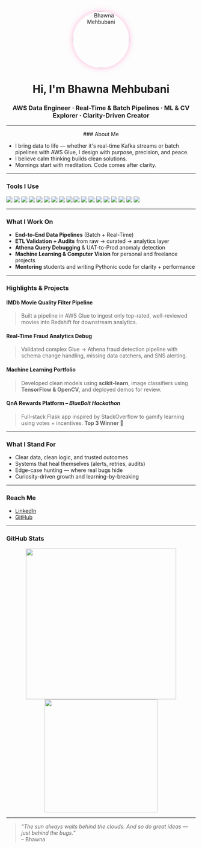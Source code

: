 <p align="center">
  <img src="bhawna_profile.png" width="150" style="border-radius: 50%; box-shadow: 0 0 15px rgba(255,105,180,0.5);" alt="Bhawna Mehbubani"/>
</p>

<h1 align="center">Hi, I'm Bhawna Mehbubani </h1>

<h3 align="center">AWS Data Engineer · Real-Time & Batch Pipelines · ML & CV Explorer · Clarity-Driven Creator</h3>

---

<p align="center">
###  About Me
  
- I bring data to life — whether it's real-time Kafka streams or batch pipelines with AWS Glue, I design with purpose, precision, and peace.
- I believe calm thinking builds clean solutions.  
- Mornings start with meditation. Code comes after clarity.
</p>


---





###  Tools I Use 

<p align="left">
  <!-- Cloud + Data -->
  <img src="https://img.shields.io/badge/AWS-232F3E?style=for-the-badge&logo=amazonaws&logoColor=white"/>
  <img src="https://img.shields.io/badge/AWS%20Glue-FF9900?style=for-the-badge&logo=awslambda&logoColor=white"/>
  <img src="https://img.shields.io/badge/Athena-4053D6?style=for-the-badge&logo=amazonaws&logoColor=white"/>
  <img src="https://img.shields.io/badge/S3-569A31?style=for-the-badge&logo=amazons3&logoColor=white"/>
  <img src="https://img.shields.io/badge/Kafka-231F20?style=for-the-badge&logo=apachekafka&logoColor=white"/>
  
  <!-- Processing -->
  <img src="https://img.shields.io/badge/PySpark-E25A1C?style=for-the-badge&logo=apachespark&logoColor=white"/>
  <img src="https://img.shields.io/badge/SQL-003B57?style=for-the-badge&logo=postgresql&logoColor=white"/>
  <img src="https://img.shields.io/badge/PostgreSQL-336791?style=for-the-badge&logo=postgresql&logoColor=white"/>

  <!-- Programming & Notebooks -->
  <img src="https://img.shields.io/badge/Python-3776AB?style=for-the-badge&logo=python&logoColor=white"/>
  <img src="https://img.shields.io/badge/Jupyter-F37626?style=for-the-badge&logo=jupyter&logoColor=white"/>
  <img src="https://img.shields.io/badge/Linux-FCC624?style=for-the-badge&logo=linux&logoColor=black"/>
  <img src="https://img.shields.io/badge/Git-F05032?style=for-the-badge&logo=git&logoColor=white"/>

  <!-- Machine Learning / CV -->
  <img src="https://img.shields.io/badge/scikit--learn-F7931E?style=for-the-badge&logo=scikitlearn&logoColor=white"/>
  <img src="https://img.shields.io/badge/TensorFlow-FF6F00?style=for-the-badge&logo=tensorflow&logoColor=white"/>
  <img src="https://img.shields.io/badge/Keras-D00000?style=for-the-badge&logo=keras&logoColor=white"/>
  <img src="https://img.shields.io/badge/OpenCV-5C3EE8?style=for-the-badge&logo=opencv&logoColor=white"/>
  <img src="https://img.shields.io/badge/Pandas-150458?style=for-the-badge&logo=pandas&logoColor=white"/>
  <img src="https://img.shields.io/badge/Numpy-013243?style=for-the-badge&logo=numpy&logoColor=white"/>
</p>

---

###  What I Work On

- **End-to-End Data Pipelines** (Batch + Real-Time)
- **ETL Validation + Audits** from raw → curated → analytics layer
- **Athena Query Debugging** & UAT-to-Prod anomaly detection
- **Machine Learning & Computer Vision** for personal and freelance projects
- **Mentoring** students and writing Pythonic code for clarity + performance

---

###  Highlights & Projects

#### IMDb Movie Quality Filter Pipeline  
> Built a pipeline in AWS Glue to ingest only top-rated, well-reviewed movies into Redshift for downstream analytics.

#### Real-Time Fraud Analytics Debug  
> Validated complex Glue → Athena fraud detection pipeline with schema change handling, missing data catchers, and SNS alerting.

#### Machine Learning Portfolio  
> Developed clean models using **scikit-learn**, image classifiers using **TensorFlow & OpenCV**, and deployed demos for review.

#### QnA Rewards Platform – *BlueBolt Hackathon*  
> Full-stack Flask app inspired by StackOverflow to gamify learning using votes + incentives. **Top 3 Winner 🥇**

---

###  What I Stand For

-  Clear data, clean logic, and trusted outcomes  
-  Systems that heal themselves (alerts, retries, audits)  
-  Edge-case hunting — where real bugs hide  
-  Curiosity-driven growth and learning-by-breaking

---

### Reach Me

- [LinkedIn](https://www.linkedin.com/in/bhawna-mehbubani/)
- [GitHub](https://github.com/BhawnaMehbubani)

---

### GitHub Stats

<p align="center">
  <img src="https://github-readme-stats.vercel.app/api?username=BhawnaMehbubani&show_icons=true&theme=calm" width="400"/>
  <img src="https://github-readme-stats.vercel.app/api/top-langs/?username=BhawnaMehbubani&layout=compact&theme=calm" width="300"/>
</p>

---

> *“The sun always waits behind the clouds. And so do great ideas — just behind the bugs.”*  
> – Bhawna

